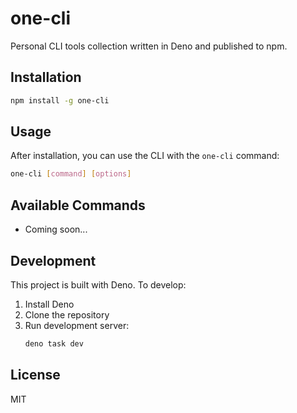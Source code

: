 # one-cli

Personal CLI tools collection written in Deno and published to npm.

## Installation

```bash
npm install -g one-cli
```

## Usage

After installation, you can use the CLI with the `one-cli` command:

```bash
one-cli [command] [options]
```

## Available Commands

- Coming soon...

## Development

This project is built with Deno. To develop:

1. Install Deno
2. Clone the repository
3. Run development server:
   ```bash
   deno task dev
   ```

## License

MIT
